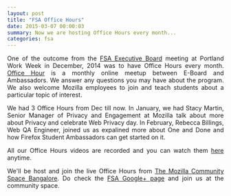 ```yaml
---
layout: post
title: "FSA Office Hours"
date: 2015-03-07 00:00:03
summary: Now we are hosting Office Hours every month...
categories: fsa
---
```


<p align="justify">One of the outcome from the <a href="https://wiki.mozilla.org/StudentAmbassadors/ExecutiveBoard/Roles">FSA Executive Board</a> meeting at Portland Work Week in December, 2014 was to have Office Hours every month. <a href="https://wiki.mozilla.org/StudentAmbassadors/Activities">Office Hour</a> is a monthly online meetup between E-Board and Ambassadors. We answer any questions you may have about the program. We also welcome Mozilla employees to join and teach students about a particular topic of interest.</p>

<p align="justify">We had 3 Office Hours from Dec till now. In January, we had Stacy Martin, Senior Manager of Privacy and Engagement at Mozilla talk about more about Privacy and celebrate Web Privacy day. In February, Rebecca Billings, Web QA Engineer, joined us as expalined more about One and Done and how Firefox Student Ambassadors can get started on it.</p>

<p align="justify">All our Office Hours videos are recorded and you can watch them <a href="https://plus.google.com/108201959511427300151/videos">here</a> anytime.</p>

<p align="justify">We'll be host and join the live Office Hours from <a href="https://plus.google.com/103287207997822666808">The Mozilla Community Space Bangalore</a>. Do check the <a href="https://plus.google.com/108201959511427300151/posts">FSA Google+ page</a> and join us at the community space.</p>
